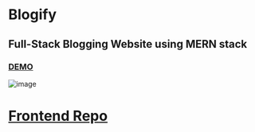 # Blogify 
## Full-Stack Blogging Website using MERN stack

### [DEMO](https://shivang-blogify.netlify.app/)

![image](https://user-images.githubusercontent.com/86548591/214513677-8ae60a3c-c162-475a-9dde-50dac1255b2e.png)

# [Frontend Repo](https://github.com/shivang17d/BLOGIFY-frontend)
